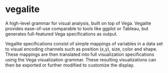 vegalite
========

A high-level grammar for visual analysis, built on top of Vega.
Vegalite provides ease-of-use comparable to tools like ggplot or
Tableau, but generates full-featured Vega specifications as output.

Vegalite specifications consist of simple mappings of variables in
a data set to visual encoding channels such as position (x,y),
size, color and shape. These mappings are then translated into
full visualization specifications using the Vega visualization
grammar. These resulting visualizations can then be exported or
further modified to customize the display.
